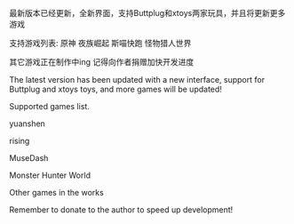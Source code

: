 最新版本已经更新，全新界面，支持Buttplug和xtoys两家玩具，并且将更新更多游戏

支持游戏列表:
原神
夜族崛起
斯喵快跑
怪物猎人世界

其它游戏正在制作中ing
记得向作者捐赠加快开发进度

The latest version has been updated with a new interface, support for Buttplug and xtoys toys, and more games will be updated!



Supported games list.

yuanshen

rising

MuseDash

Monster Hunter World



Other games in the works

Remember to donate to the author to speed up development!
